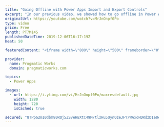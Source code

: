 ```yaml
---
title: "Going Offline with Power Apps Import and Export Controls"
excerpt: "In our previous video, we showed how to go offline in Power Apps. This video focuses on what happens when you want to close the app and still keep your data. Brian shows you how to use the Import and Export controls to export a file out and import that dataset into an additional app or the same app when"
originalUrl: https://youtube.com/watch?v=MrJnOnpf0Po
type: video
price: Free
length: PT7M14S
publishedDateTime: 2019-12-06T16:17:19Z
heat: 50

featuredContent: "<iframe width=\"800\" height=\"500\" frameborder=\"0\" src=\"https://www.youtube.com/embed/MrJnOnpf0Po\" allow=\"accelerometer; autoplay; encrypted-media; gyroscope; picture-in-picture\" allowfullscreen></iframe>"

provider:
  name: Progmatic Works
  domain: pragmaticworks.com

topics:
  - Power Apps

images:
  - url: https://i.ytimg.com/vi/MrJnOnpf0Po/maxresdefault.jpg
    width: 1280
    height: 720
    isCached: true

secured: "8TPpG2m10dbm80RQj5ZSveHBXtC49M/tlzHu5QynOzeJFY/WAxoHDRdzDIeUe7fXJO4GWHraNyKgo7kMUfug8813HVz1/d3ZdQalsuVIomeuciu2ugUT17NtUUmlGW2vwOkpNAkC5pDG48MfOHKgRwxRkcsB7poGkWVTNA1QnFGuYrpHIp8aoCWvaHfquHTgzHmw2ywCfapRhzflFIq0F88NxjEVBynlv/ytlWgNax8O0Fq0/RFNdFCllKoUgH0rsYq4N/hH7BfzGq9DmkW0XC6ZA+H25+4mIzq8+84s9czRyoF2fCc53ELFvnCYrtkZDwk0iojcxWMKgcgrzGU6+M2akDSoBolRrS1A4vlHxAVJS1wNGgkPftKo0DiJHt0WWV7VyzAy5z0wW7rTBMlOAcTmmV+aBGItK8D3knWqUOI=;x+jYJSUm2tmlwzh6h/uj8A=="
---
```


